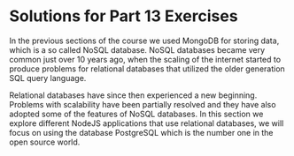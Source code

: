 # Solutions for Part 13 Exercises

In the previous sections of the course we used MongoDB for storing data, which is a so called NoSQL
database. NoSQL databases became very common just over 10 years ago, when the scaling of the
internet started to produce problems for relational databases that utilized the older generation SQL
query language.

Relational databases have since then experienced a new beginning. Problems with scalability have
been partially resolved and they have also adopted some of the features of NoSQL databases. In this
section we explore different NodeJS applications that use relational databases, we will focus on
using the database PostgreSQL which is the number one in the open source world.
